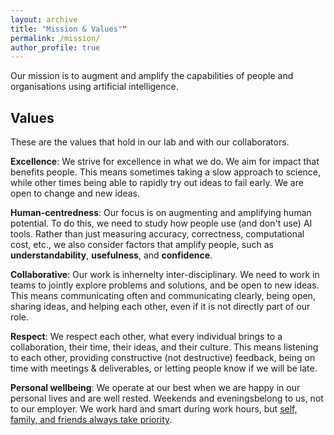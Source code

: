 ```yaml
---
layout: archive
title: "Mission & Values""
permalink: /mission/
author_profile: true
---
```



Our mission is to augment and amplify the capabilities of people and organisations using artificial intelligence. 


## Values

These are the values that hold in our lab and with our collaborators.

**Excellence**: We strive for excellence in what we do. We aim for impact that benefits people. This means sometimes taking a slow approach to science, while other times being able to rapidly try out ideas to fail early. We are open to change and new ideas.

**Human-centredness**: Our focus is on augmenting and amplifying human potential. To do this, we need to study how people use (and don't use) AI tools. Rather than just measuring accuracy, correctness, computational cost, etc., we also consider factors that amplify people, such as **understandability**, **usefulness**, and **confidence**. 

**Collaborative**: Our work is inhernelty inter-disciplinary. We need to work in teams to jointly explore problems and solutions, and be open to new ideas. This means communicating often and communicating clearly, being open, sharing ideas, and helping each other, even if it is not directly part of our role.

**Respect**: We respect each other, what every individual brings to a collaboration, their time, their ideas, and their culture. This means listening to each other, providing constructive (not destructive) feedback, being on time with meetings & deliverables, or letting people know if we will be late.

**Personal wellbeing**: We operate at our best when we are happy in our personal lives and are well rested. Weekends and eveningsbelong to us, not to our employer. We work hard and smart during work hours, but [self, family, and friends always take priority](/wl_balance/).
